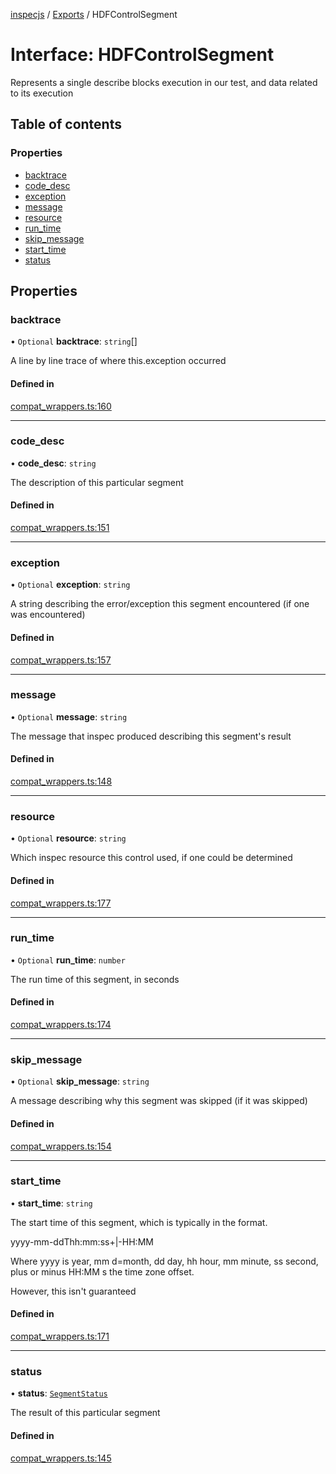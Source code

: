 [inspecjs](../README.md) / [Exports](../modules.md) / HDFControlSegment

# Interface: HDFControlSegment

Represents a single describe blocks execution in our test,
and data related to its execution

## Table of contents

### Properties

- [backtrace](HDFControlSegment.md#backtrace)
- [code\_desc](HDFControlSegment.md#code_desc)
- [exception](HDFControlSegment.md#exception)
- [message](HDFControlSegment.md#message)
- [resource](HDFControlSegment.md#resource)
- [run\_time](HDFControlSegment.md#run_time)
- [skip\_message](HDFControlSegment.md#skip_message)
- [start\_time](HDFControlSegment.md#start_time)
- [status](HDFControlSegment.md#status)

## Properties

### backtrace

• `Optional` **backtrace**: `string`[]

A line by line trace of where this.exception occurred

#### Defined in

[compat_wrappers.ts:160](https://github.com/mitre/heimdall2/blob/23640835/libs/inspecjs/src/compat_wrappers.ts#L160)

___

### code\_desc

• **code\_desc**: `string`

The description of this particular segment

#### Defined in

[compat_wrappers.ts:151](https://github.com/mitre/heimdall2/blob/23640835/libs/inspecjs/src/compat_wrappers.ts#L151)

___

### exception

• `Optional` **exception**: `string`

A string describing the error/exception this segment encountered (if one was encountered)

#### Defined in

[compat_wrappers.ts:157](https://github.com/mitre/heimdall2/blob/23640835/libs/inspecjs/src/compat_wrappers.ts#L157)

___

### message

• `Optional` **message**: `string`

The message that inspec produced describing this segment's result

#### Defined in

[compat_wrappers.ts:148](https://github.com/mitre/heimdall2/blob/23640835/libs/inspecjs/src/compat_wrappers.ts#L148)

___

### resource

• `Optional` **resource**: `string`

Which inspec resource this control used, if one could be determined

#### Defined in

[compat_wrappers.ts:177](https://github.com/mitre/heimdall2/blob/23640835/libs/inspecjs/src/compat_wrappers.ts#L177)

___

### run\_time

• `Optional` **run\_time**: `number`

The run time of this segment, in seconds

#### Defined in

[compat_wrappers.ts:174](https://github.com/mitre/heimdall2/blob/23640835/libs/inspecjs/src/compat_wrappers.ts#L174)

___

### skip\_message

• `Optional` **skip\_message**: `string`

A message describing why this segment was skipped (if it was skipped)

#### Defined in

[compat_wrappers.ts:154](https://github.com/mitre/heimdall2/blob/23640835/libs/inspecjs/src/compat_wrappers.ts#L154)

___

### start\_time

• **start\_time**: `string`

The start time of this segment, which is typically in the format.

yyyy-mm-ddThh:mm:ss+|-HH:MM

Where yyyy is year, mm d=month, dd day, hh hour, mm minute, ss second,
plus or minus HH:MM s the time zone offset.

However, this isn't guaranteed

#### Defined in

[compat_wrappers.ts:171](https://github.com/mitre/heimdall2/blob/23640835/libs/inspecjs/src/compat_wrappers.ts#L171)

___

### status

• **status**: [`SegmentStatus`](../modules.md#segmentstatus)

The result of this particular segment

#### Defined in

[compat_wrappers.ts:145](https://github.com/mitre/heimdall2/blob/23640835/libs/inspecjs/src/compat_wrappers.ts#L145)
